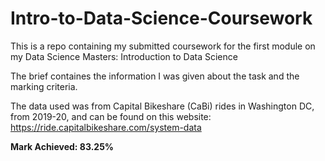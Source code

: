 # Intro-to-Data-Science-Coursework

This is a repo containing my submitted coursework for the first module on my Data Science Masters: Introduction to Data Science

The brief containes the information I was given about the task and the marking criteria.

The data used was from Capital Bikeshare (CaBi) rides in Washington DC, from 2019-20, and can be found on this website: https://ride.capitalbikeshare.com/system-data

**Mark Achieved: 83.25%**
